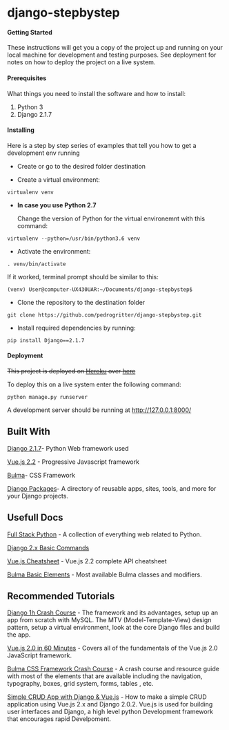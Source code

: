 # django-stepbystep

#### Getting Started
These instructions will get you a copy of the project up and running on your local machine for development and testing purposes. See deployment for notes on how to deploy the project on a live system.

#### Prerequisites
What things you need to install the software and how to install:
1. Python 3
2. Django 2.1.7


#### Installing
Here is a step by step series of examples that tell you how to get a development env running

+  Create or go to the desired folder destination

+  Create a virtual environment:

```
virtualenv venv
```

+  **__In case you use Python 2.7__**

   Change the version of Python for the virtual environemnt with this command:
   
```
virtualenv --python=/usr/bin/python3.6 venv
```

+ Activate the environment:

```
. venv/bin/activate
```

If it worked, terminal prompt should be similar to this:

```
(venv) User@computer-UX430UAR:~/Documents/django-stepbystep$
```

+  Clone the repository to the destination folder

```git
git clone https://github.com/pedrogritter/django-stepbystep.git
```
+ Install required dependencies by running:

```
pip install Django==2.1.7
```

#### Deployment
~~This project is deployed on [Heroku](https://www.heroku.com/) over [here](https://project-guru.herokuapp.com/)~~

To deploy this on a live system enter the following command:

```
python manage.py runserver
```
A development server should be running at http://127.0.0.1:8000/



## Built With

[Django 2.1.7](https://www.djangoproject.com/)- Python Web framework used

[Vue.js 2.2](https://vuejs.org/) - Progressive Javascript framework

[Bulma](https://bulma.io)- CSS Framework

[Django Packages](https://djangopackages.org/)- A directory of reusable apps, sites, tools, and more for your Django projects.


## Usefull Docs
[Full Stack Python](https://www.fullstackpython.com/table-of-contents.html) - A collection of everything web related to Python.

[Django 2.x Basic Commands](https://gist.github.com/bradtraversy/0df61e9b306db3d61eb24793b6b7132d)

[Vue.js Cheatsheet](https://vuejs-tips.github.io/cheatsheet/) - Vue.js 2.2 complete API cheatsheet 

[Bulma Basic Elements](http://yingyingzhang.com/bulma-cheat-sheet/assets/bulma-cheat-sheet-7-2-2018.pdf) - Most available Bulma classes and modifiers.

## Recommended Tutorials
[Django 1h Crash Course](https://www.youtube.com/watch?v=D6esTdOLXh4&t=1461s) - The framework and its advantages, setup up an app from scratch with MySQL. The MTV (Model-Template-View) design pattern, setup a virtual environment, look at the core Django files and build the app.

[Vue.js 2.0 in 60 Minutes](https://www.youtube.com/watch?v=z6hQqgvGI4Y&t=106s) - Covers all of the fundamentals of the Vue.js 2.0 JavaScript framework. 

[Bulma CSS Framework Crash Course](https://www.youtube.com/watch?v=IiPQYQT2-wg) - A crash course and resource guide with most of the elements that are available including the navigation, typography, boxes, grid system, forms, tables , etc.

[Simple CRUD App with Django & Vue.js](https://medium.com/quick-code/crud-app-using-vue-js-and-django-516edf4e4217) - How to make a simple CRUD application using Vue.js 2.x and Django 2.0.2. Vue.js is used for building user interfaces and Django, a high level python Development framework that encourages rapid Develpoment.






